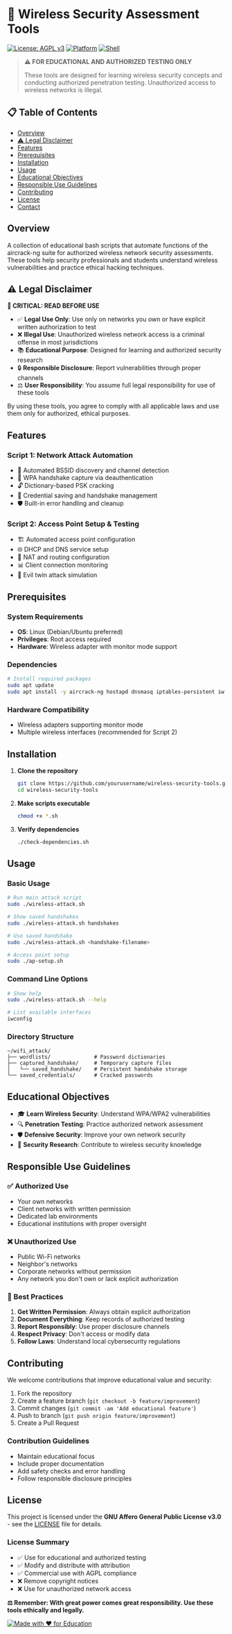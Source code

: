# 📡 Wireless Security Assessment Tools

[![License: AGPL v3](https://img.shields.io/badge/License-AGPL%20v3-blue.svg)](https://www.gnu.org/licenses/agpl-3.0)
[![Platform](https://img.shields.io/badge/Platform-Linux-green.svg)](https://www.linux.org/)
[![Shell](https://img.shields.io/badge/Shell-Bash-yellow.svg)](https://www.gnu.org/software/bash/)

> **⚠️ FOR EDUCATIONAL AND AUTHORIZED TESTING ONLY**
> 
> These tools are designed for learning wireless security concepts and conducting authorized penetration testing. Unauthorized access to wireless networks is illegal.

## 📋 Table of Contents

- [Overview](#overview)
- [⚠️ Legal Disclaimer](#️-legal-disclaimer)
- [Features](#features)
- [Prerequisites](#prerequisites)
- [Installation](#installation)
- [Usage](#usage)
- [Educational Objectives](#educational-objectives)
- [Responsible Use Guidelines](#responsible-use-guidelines)
- [Contributing](#contributing)
- [License](#license)
- [Contact](#contact)

## Overview

A collection of educational bash scripts that automate functions of the aircrack-ng suite for authorized wireless network security assessments. These tools help security professionals and students understand wireless vulnerabilities and practice ethical hacking techniques.

## ⚠️ Legal Disclaimer

**🚨 CRITICAL: READ BEFORE USE**

- ✅ **Legal Use Only**: Use only on networks you own or have explicit written authorization to test
- ❌ **Illegal Use**: Unauthorized wireless network access is a criminal offense in most jurisdictions
- 📚 **Educational Purpose**: Designed for learning and authorized security research
- 🔒 **Responsible Disclosure**: Report vulnerabilities through proper channels
- ⚖️ **User Responsibility**: You assume full legal responsibility for use of these tools

By using these tools, you agree to comply with all applicable laws and use them only for authorized, ethical purposes.

## Features

### Script 1: Network Attack Automation
- 🎯 Automated BSSID discovery and channel detection
- 📡 WPA handshake capture via deauthentication
- 🔓 Dictionary-based PSK cracking
- 💾 Credential saving and handshake management
- 🛡️ Built-in error handling and cleanup

### Script 2: Access Point Setup & Testing
- 🏗️ Automated access point configuration
- 🌐 DHCP and DNS service setup
- 🔄 NAT and routing configuration
- 📊 Client connection monitoring
- 🧪 Evil twin attack simulation

## Prerequisites

### System Requirements
- **OS**: Linux (Debian/Ubuntu preferred)
- **Privileges**: Root access required
- **Hardware**: Wireless adapter with monitor mode support

### Dependencies
```bash
# Install required packages
sudo apt update
sudo apt install -y aircrack-ng hostapd dnsmasq iptables-persistent iw
```

### Hardware Compatibility
- Wireless adapters supporting monitor mode
- Multiple wireless interfaces (recommended for Script 2)

## Installation

1. **Clone the repository**
   ```bash
   git clone https://github.com/yourusername/wireless-security-tools.git
   cd wireless-security-tools
   ```

2. **Make scripts executable**
   ```bash
   chmod +x *.sh
   ```

3. **Verify dependencies**
   ```bash
   ./check-dependencies.sh
   ```

## Usage

### Basic Usage

```bash
# Run main attack script
sudo ./wireless-attack.sh

# Show saved handshakes
sudo ./wireless-attack.sh handshakes

# Use saved handshake
sudo ./wireless-attack.sh <handshake-filename>

# Access point setup
sudo ./ap-setup.sh
```

### Command Line Options

```bash
# Show help
sudo ./wireless-attack.sh --help

# List available interfaces
iwconfig
```

### Directory Structure
```
~/wifi_attack/
├── wordlists/              # Password dictionaries
├── captured_handshake/     # Temporary capture files
│   └── saved_handshake/    # Persistent handshake storage
└── saved_credentials/      # Cracked passwords
```

## Educational Objectives

- 🎓 **Learn Wireless Security**: Understand WPA/WPA2 vulnerabilities
- 🔍 **Penetration Testing**: Practice authorized network assessment
- 🛡️ **Defensive Security**: Improve your own network security
- 📖 **Security Research**: Contribute to wireless security knowledge

## Responsible Use Guidelines

### ✅ Authorized Use
- Your own networks
- Client networks with written permission
- Dedicated lab environments
- Educational institutions with proper oversight

### ❌ Unauthorized Use
- Public Wi-Fi networks
- Neighbor's networks
- Corporate networks without permission
- Any network you don't own or lack explicit authorization

### 🎯 Best Practices
1. **Get Written Permission**: Always obtain explicit authorization
2. **Document Everything**: Keep records of authorized testing
3. **Report Responsibly**: Use proper disclosure channels
4. **Respect Privacy**: Don't access or modify data
5. **Follow Laws**: Understand local cybersecurity regulations

## Contributing

We welcome contributions that improve educational value and security:

1. Fork the repository
2. Create a feature branch (`git checkout -b feature/improvement`)
3. Commit changes (`git commit -am 'Add educational feature'`)
4. Push to branch (`git push origin feature/improvement`)
5. Create a Pull Request

### Contribution Guidelines
- Maintain educational focus
- Include proper documentation
- Add safety checks and error handling
- Follow responsible disclosure principles

## License

This project is licensed under the **GNU Affero General Public License v3.0** - see the [LICENSE](LICENSE) file for details.

### License Summary
- ✅ Use for educational and authorized testing
- ✅ Modify and distribute with attribution
- ✅ Commercial use with AGPL compliance
- ❌ Remove copyright notices
- ❌ Use for unauthorized network access

**⚖️ Remember: With great power comes great responsibility. Use these tools ethically and legally.**

[![Made with ❤️ for Education](https://img.shields.io/badge/Made%20with-❤️%20for%20Education-red.svg)](https://github.com/yourusername/wireless-security-tools)
